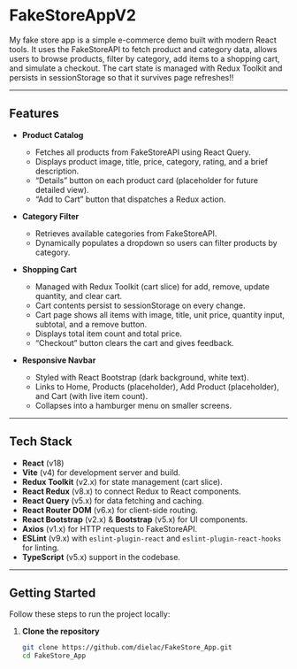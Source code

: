 # FakeStoreAppV2

My fake store app is a simple e-commerce demo built with modern React tools. It uses the FakeStoreAPI to fetch product and category data, allows users to browse products, filter by category, add items to a shopping cart, and simulate a checkout. The cart state is managed with Redux Toolkit and persists in sessionStorage so that it survives page refreshes!!

---

## Features

- **Product Catalog**  
  - Fetches all products from FakeStoreAPI using React Query.  
  - Displays product image, title, price, category, rating, and a brief description.  
  - “Details” button on each product card (placeholder for future detailed view).  
  - “Add to Cart” button that dispatches a Redux action.

- **Category Filter**  
  - Retrieves available categories from FakeStoreAPI.  
  - Dynamically populates a dropdown so users can filter products by category.

- **Shopping Cart**  
  - Managed with Redux Toolkit (cart slice) for add, remove, update quantity, and clear cart.  
  - Cart contents persist to sessionStorage on every change.  
  - Cart page shows all items with image, title, unit price, quantity input, subtotal, and a remove button.  
  - Displays total item count and total price.  
  - “Checkout” button clears the cart and gives feedback.

- **Responsive Navbar**  
  - Styled with React Bootstrap (dark background, white text).  
  - Links to Home, Products (placeholder), Add Product (placeholder), and Cart (with live item count).  
  - Collapses into a hamburger menu on smaller screens.

---

## Tech Stack

- **React** (v18)  
- **Vite** (v4) for development server and build.  
- **Redux Toolkit** (v2.x) for state management (cart slice).  
- **React Redux** (v8.x) to connect Redux to React components.  
- **React Query** (v5.x) for data fetching and caching.  
- **React Router DOM** (v6.x) for client-side routing.  
- **React Bootstrap** (v2.x) & **Bootstrap** (v5.x) for UI components.  
- **Axios** (v1.x) for HTTP requests to FakeStoreAPI.  
- **ESLint** (v9.x) with `eslint-plugin-react` and `eslint-plugin-react-hooks` for linting.  
- **TypeScript** (v5.x) support in the codebase.

---

## Getting Started

Follow these steps to run the project locally:

1. **Clone the repository**  
   ```bash
   git clone https://github.com/dielac/FakeStore_App.git
   cd FakeStore_App

